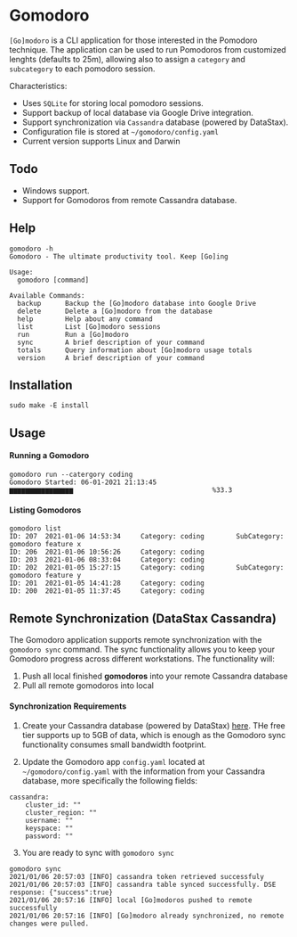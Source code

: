# Gomodoro

`[Go]modoro` is a CLI application for those interested in the Pomodoro technique. The application can be used to run Pomodoros from customized lenghts (defaults to 25m), allowing also to assign a `category` and `subcategory` to each pomodoro session.

Characteristics:
* Uses `SQLite` for storing local pomodoro sessions.
* Support backup of local database via Google Drive integration.
* Support synchronization via `Cassandra` database (powered by DataStax).
* Configuration file is stored at `~/gomodoro/config.yaml`
* Current version supports Linux and Darwin

## Todo
* Windows support.
* Support for Gomodoros from remote Cassandra database.

## Help

```
gomodoro -h
Gomodoro - The ultimate productivity tool. Keep [Go]ing

Usage:
  gomodoro [command]

Available Commands:
  backup      Backup the [Go]modoro database into Google Drive
  delete      Delete a [Go]modoro from the database
  help        Help about any command
  list        List [Go]modoro sessions
  run         Run a [Go]modoro
  sync        A brief description of your command
  totals      Query information about [Go]modoro usage totals
  version     A brief description of your command
```

## Installation

```
sudo make -E install
```

## Usage

#### Running a Gomodoro

```
gomodoro run --catergory coding
Gomodoro Started: 06-01-2021 21:13:45
▆▆▆▆▆▆▆▆▆▆▆▆▆▆▆▆                                   %33.3
```

#### Listing Gomodoros

```
gomodoro list
ID: 207  2021-01-06 14:53:34     Category: coding        SubCategory: gomodoro feature x
ID: 206  2021-01-06 10:56:26     Category: coding
ID: 203  2021-01-06 08:33:04     Category: coding
ID: 202  2021-01-05 15:27:15     Category: coding        SubCategory: gomodoro feature y
ID: 201  2021-01-05 14:41:28     Category: coding
ID: 200  2021-01-05 11:37:45     Category: coding
```

## Remote Synchronization (DataStax Cassandra)

The Gomodoro application supports remote synchronization with the `gomodoro sync` command. The sync functionality allows you to keep your Gomodoro progress across different workstations. The functionality will:

1. Push all local finished **gomodoros** into your remote Cassandra database
2. Pull all remote gomodoros into local

#### Synchronization Requirements

1. Create your Cassandra database (powered by DataStax) [here](https://astra.datastax.com/register). THe free tier supports up to 5GB of data, which is enough as the Gomodoro sync functionality consumes small bandwidth footprint.

2. Update the Gomodoro app `config.yaml` located at `~/gomodoro/config.yaml` with the information from your Cassandra database, more specifically the following fields:

```
cassandra:
    cluster_id: ""
    cluster_region: ""
    username: ""
    keyspace: ""
    password: ""
```

3.  You are ready to sync with `gomodoro sync`
```
gomodoro sync
2021/01/06 20:57:03 [INFO] cassandra token retrieved successfuly
2021/01/06 20:57:03 [INFO] cassandra table synced successfully. DSE response: {"success":true}
2021/01/06 20:57:16 [INFO] local [Go]modoros pushed to remote successfully
2021/01/06 20:57:16 [INFO] [Go]modoro already synchronized, no remote changes were pulled.

```